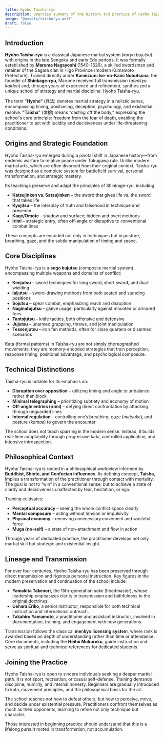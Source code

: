 ```yaml
---
title: Hyoho Taisha-ryu
description: Overview summary of the history and practice of Hyoho Taisha-ryu
image: "@assets/taisharyu.avif"
draft: false
---
```

## Introduction
**Hyoho Taisha-ryu** is a classical Japanese martial system (*koryu bujutsu*) with origins in the late Sengoku and early Edo periods. It was formally established by **Marume Nagayoshi** (1540–1629), a skilled swordsman and retainer of the Sagara clan in Higo Province (modern Kumamoto Prefecture). Trained directly under **Kamiizumi Ise-no-Kami Nobutsuna**, the founder of **Shinkage-ryu**, Marume received full transmission (*menkyo kaiden*) and, through years of experience and refinement, synthesized a unique school of strategy and martial discipline: Hyoho Taisha-ryu.

The term **"Hyoho"** (兵法) denotes martial strategy in a holistic sense, encompassing timing, positioning, deception, psychology, and existential resolve. **"Taisha"** (体捨) means “casting off the body,” expressing the school's core principle: freedom from the fear of death, enabling the practitioner to act with lucidity and decisiveness under life-threatening conditions.

## Origins and Strategic Foundation

Hyoho Taisha-ryu emerged during a pivotal shift in Japanese history—from endemic warfare to relative peace under Tokugawa rule. Unlike modern martial arts, which are often divorced from their original context, Taisha-ryu was designed as a complete system for battlefield survival, personal transformation, and strategic mastery.

Its teachings preserve and adapt the principles of Shinkage-ryu, including:

- **Katsujinken vs. Satsujinken** – the sword that gives life vs. the sword that takes life  
- **Kyojitsu** – the interplay of truth and falsehood in technique and presence  
- **Kage/Omote** – shadow and surface; hidden and overt methods  
- **Irimi** – strategic entry, often off-angle or disruptive to conventional combat lines  

These concepts are encoded not only in techniques but in posture, breathing, gaze, and the subtle manipulation of timing and space.

## Core Disciplines

Hyoho Taisha-ryu is a **sogo bujutsu** (composite martial system), encompassing multiple weapons and domains of conflict:

- **Kenjutsu** – sword techniques for long sword, short sword, and dual-wielding  
- **Iaijutsu** – sword-drawing methods from both seated and standing positions  
- **Sojutsu** – spear combat, emphasizing reach and disruption  
- **Naginatajutsu** – glaive usage, particularly against mounted or armored foes  
- **Tantojutsu** – knife tactics, both offensive and defensive  
- **Jujutsu** – unarmed grappling, throws, and joint manipulation  
- **Tessenjutsu** – iron fan methods, often for close quarters or disarmed scenarios  

Kata (formal patterns) in Taisha-ryu are not simply choreographed movements; they are memory-encoded strategies that train perception, response timing, positional advantage, and psychological composure.

## Technical Distinctions

Taisha-ryu is notable for its emphasis on:

- **Disruption over opposition** – utilizing timing and angle to unbalance rather than block  
- **Minimal telegraphing** – prioritizing subtlety and economy of motion  
- **Off-angle entries (irimi)** – defying direct confrontation by attacking through unguarded lines  
- **Internal regulation** – controlling one’s breathing, gaze (*metsuke*), and posture (*kamae*) to govern the encounter  

The school does not teach sparring in the modern sense. Instead, it builds real-time adaptability through progressive kata, controlled application, and intensive introspection.

## Philosophical Context

Hyoho Taisha-ryu is rooted in a philosophical worldview informed by **Buddhist, Shinto, and Confucian influences**. Its defining concept, **Taisha**, implies a transformation of the practitioner through contact with mortality. The goal is not to “win” in a conventional sense, but to achieve a state of clarity and decisiveness unaffected by fear, hesitation, or ego.

Training cultivates:

- **Perceptual accuracy** – seeing the whole conflict space clearly  
- **Mental composure** – acting without tension or impulsivity  
- **Physical economy** – removing unnecessary movement and wasteful force  
- **Muga (no-self)** – a state of non-attachment and flow in action  

Through years of dedicated practice, the practitioner develops not only martial skill but strategic and existential insight.

## Lineage and Transmission

For over four centuries, Hyoho Taisha-ryu has been preserved through direct transmission and rigorous personal instruction. Key figures in the modern preservation and continuation of the school include:

- **Yamakita Takenori**, the 15th-generation soke (headmaster), whose leadership emphasizes clarity in transmission and faithfulness to the original doctrines.  
- **Uehara Eriko**, a senior instructor, responsible for both technical instruction and international outreach.  
- **Takahiro Yamamoto**, a practitioner and assistant instructor, involved in documentation, training, and engagement with new generations.  

Transmission follows the classical **menkyo licensing system**, where rank is awarded based on depth of understanding rather than time or attendance. Core documents, including the **Heihō Mokuroku**, guide instruction and serve as spiritual and technical references for dedicated students.

## Joining the Practice

Hyoho Taisha-ryu is open to sincere individuals seeking a deeper martial path. It is not sport, recreation, or casual self-defense. Training demands discipline, humility, and internal honesty. Beginners are gradually introduced to kata, movement principles, and the philosophical basis for the art.

The school teaches not how to defeat others, but how to perceive, move, and decide under existential pressure. Practitioners confront themselves as much as their opponents, learning to refine not only technique but character.

Those interested in beginning practice should understand that this is a lifelong pursuit rooted in transformation, not accumulation.

